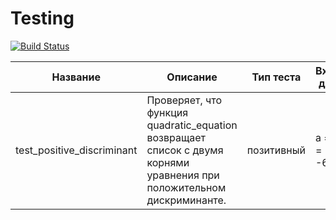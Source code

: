 # Testing

[![Build Status](https://github.com/ShemyakinaVeronika/Testing/actions/workflows/testing.yml/badge.svg?branch=main)](https://github.com/ShemyakinaVeronika/Testing/actions/workflows/testing.yml)

| Название | Описание|Тип теста| Входные данные | Ожидаемый результат|
|---|---|---|---|---|
| test_positive_discriminant | Проверяет, что функция quadratic_equation возвращает список с двумя корнями уравнения при положительном дискриминанте. | позитивный | a = 1\ b = -5\ c = -6 | [2.0, 3.0] |
